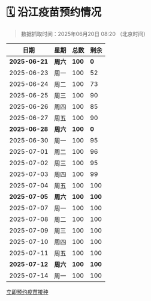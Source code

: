 # 🗓️ 沿江疫苗预约情况

> 数据抓取时间：2025年06月20日 08:20 （北京时间）

| 日期 | 星期 | 总数 | 剩余 |
|------|------|------|------|
| **2025-06-21** | **周六** | **100** | **0** |
| 2025-06-23 | 周一 | 100 | 52 |
| 2025-06-24 | 周二 | 100 | 73 |
| 2025-06-25 | 周三 | 100 | 90 |
| 2025-06-26 | 周四 | 100 | 85 |
| 2025-06-27 | 周五 | 100 | 90 |
| **2025-06-28** | **周六** | **100** | **0** |
| 2025-06-30 | 周一 | 100 | 95 |
| 2025-07-01 | 周二 | 100 | 96 |
| 2025-07-02 | 周三 | 100 | 95 |
| 2025-07-03 | 周四 | 100 | 99 |
| 2025-07-04 | 周五 | 100 | 100 |
| **2025-07-05** | **周六** | **100** | **100** |
| 2025-07-07 | 周一 | 100 | 100 |
| 2025-07-08 | 周二 | 100 | 100 |
| 2025-07-09 | 周三 | 100 | 100 |
| 2025-07-10 | 周四 | 100 | 100 |
| 2025-07-11 | 周五 | 100 | 100 |
| **2025-07-12** | **周六** | **100** | **100** |
| 2025-07-14 | 周一 | 100 | 100 |


<div class="button-container">
<a class="btn" href="http://yfzweb.ishequ.net/#/login" target="_blank">立即预约疫苗接种</a>
</div>
